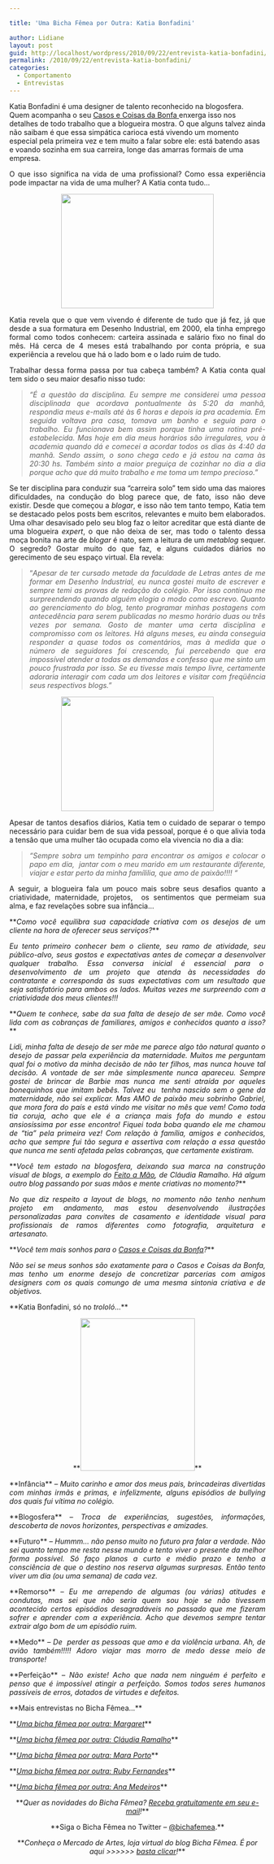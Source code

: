 ```yaml
---

title: 'Uma Bicha Fêmea por Outra: Katia Bonfadini'

author: Lidiane
layout: post
guid: http://localhost/wordpress/2010/09/22/entrevista-katia-bonfadini/
permalink: /2010/09/22/entrevista-katia-bonfadini/
categories:
  - Comportamento
  - Entrevistas
---
```

Katia Bonfadini é uma designer de talento reconhecido na blogosfera. Quem acompanha o seu <a href="http://www.casosecoisasdabonfa.blogspot.com/" target="_blank">Casos e Coisas da Bonfa </a>enxerga isso nos detalhes de todo trabalho que a blogueira mostra. O que alguns talvez ainda não saibam é que essa simpática carioca está vivendo um momento especial pela primeira vez e tem muito a falar sobre ele: está batendo asas e voando sozinha em sua carreira, longe das amarras formais de uma empresa.

<p style="text-align: justify;">
  O que isso significa na vida de uma profissional? Como essa experiência pode impactar na vida de uma mulher? A Katia conta tudo…
</p>

<!--more-->

<p style="text-align: center;">
  <a href="http://www.trololodemulher.com.br/blog/wp-content/uploads/2010/09/Katia-Bonfadini.jpg"><img class="alignnone size-medium wp-image-5221" title="Katia Bonfadini" src="http://www.trololodemulher.com.br/blog/wp-content/uploads/2010/09/Katia-Bonfadini-300x225.jpg" alt="" width="300" height="225" /></a>
</p>

<p style="text-align: justify;">
  Katia revela que o que vem vivendo é diferente de tudo que já fez, já que desde a sua formatura em Desenho Industrial, em 2000, ela tinha emprego formal como todos conhecem: carteira assinada e salário fixo no final do mês. Há cerca de 4 meses está trabalhando por conta própria, e sua experiência a revelou que há o lado bom e o lado ruim de tudo.
</p>

<p style="text-align: justify;">
  Trabalhar dessa forma passa por tua cabeça também? A Katia conta qual tem sido o seu maior desafio nisso tudo:
</p>

> <p style="text-align: justify;">
>   <em>“É a questão da disciplina. Eu sempre me considerei uma pessoa disciplinada que acordava pontualmente às 5:20 da manhã, respondia meus e-mails até às 6 horas e depois ia pra academia. Em seguida voltava pra casa, tomava um banho e seguia para o trabalho. Eu funcionava bem assim porque tinha uma rotina pré-estabelecida. Mas hoje em dia meus horários são irregulares, vou à academia quando dá e comecei a acordar todos os dias às 4:40 da manhã. Sendo assim, o sono chega cedo e já estou na cama às 20:30 hs. Também sinto a maior preguiça de cozinhar no dia a dia porque acho que dá muito trabalho e me toma um tempo precioso.”</em>
> </p>

<p style="text-align: justify;">
  Se ter disciplina para conduzir sua “carreira solo” tem sido uma das maiores dificuldades, na condução do blog parece que, de fato, isso não deve existir. Desde que começou a <em>blogar</em>, e isso não tem tanto tempo, Katia tem se destacado pelos posts bem escritos, relevantes e muito bem elaborados. Uma olhar desavisado pelo seu blog faz o leitor acreditar que está diante de uma blogueira <em>expert</em>, o que não deixa de ser, mas todo o talento dessa moça bonita na arte de <em>blogar</em> é nato, sem a leitura de um <em>metablog</em> sequer. O segredo? Gostar muito do que faz, e alguns cuidados diários no gerecimento de seu espaço virtual. Ela revela:
</p>

> <p style="text-align: justify;">
>   “<em>Apesar de ter cursado metade da faculdade de Letras antes de me formar em Desenho Industrial, eu nunca gostei muito de escrever e sempre temi as provas de redação do colégio. Por isso continuo me surpreendendo quando alguém elogia o modo como escrevo. Quanto ao gerenciamento do blog, tento programar minhas postagens com antecedência para serem publicadas no mesmo horário duas ou três vezes por semana. Gosto de manter uma certa disciplina e compromisso com os leitores. Há alguns meses, eu ainda conseguia responder a quase todos os comentários, mas à medida que o número de seguidores foi crescendo, fui percebendo que era impossível atender a todas as demandas e confesso que me sinto um pouco frustrada por isso. Se eu tivesse mais tempo livre, certamente adoraria interagir com cada um dos leitores e visitar com freqüência seus respectivos blogs.”</em>
> </p>

<p style="text-align: center;">
  <a href="http://www.trololodemulher.com.br/blog/wp-content/uploads/2010/09/Katia-e-Marcelo.jpg"><img class="alignnone size-medium wp-image-5225" title="Katia e Marcelo" src="http://www.trololodemulher.com.br/blog/wp-content/uploads/2010/09/Katia-e-Marcelo-300x225.jpg" alt="" width="300" height="225" /></a>
</p>

<p style="text-align: justify;">
  Apesar de tantos desafios diários, Katia tem o cuidado de separar o tempo necessário para cuidar bem de sua vida pessoal, porque é o que alivia toda a tensão que uma mulher tão ocupada como ela vivencia no dia a dia:
</p>

> <p style="text-align: justify;">
>   <em>“Sempre sobra um tempinho para encontrar os amigos e colocar o papo em dia,  jantar com o meu marido em um restaurante diferente, viajar e estar perto da minha famílilia, que amo de paixão!!!! “</em>
> </p>

<p style="text-align: justify;">
  A seguir, a blogueira fala um pouco mais sobre seus desafios quanto a criatividade, maternidade, projetos,  os sentimentos que permeiam sua alma, e faz revelações sobre sua infância…
</p>

<p style="text-align: justify;">
  **<em>Como você equilibra sua capacidade criativa com os desejos de um cliente na hora de oferecer seus serviços?</em>**
</p>

<p style="text-align: justify;">
  <em>Eu tento primeiro conhecer bem o cliente, seu ramo de atividade, seu público-alvo, seus gostos e expectativas antes de começar a desenvolver qualquer trabalho. Essa conversa inicial é essencial para o  desenvolvimento de um projeto que atenda às necessidades do contratante e corresponda às suas expectativas com um resultado que seja satisfatório para ambos os lados. Muitas vezes me surpreendo com a criatividade dos meus clientes!!!</em>
</p>

<p style="text-align: justify;">
  **<em>Quem te conhece, sabe da sua falta de desejo de ser mãe. Como você lida com as cobranças de familiares, amigos e conhecidos quanto a isso?</em>**
</p>

<p style="text-align: justify;">
  <em>Lidi, minha falta de desejo de ser mãe me parece algo tão natural quanto o desejo de passar pela experiência da maternidade. Muitos me perguntam qual foi o motivo da minha decisão de não ter filhos, mas nunca houve tal decisão. A vontade de ser mãe simplesmente nunca apareceu. Sempre gostei de brincar de Barbie mas nunca me senti atraída por aqueles bonequinhos que imitam bebês. Talvez eu  tenha nascido sem o gene da maternidade, não sei explicar. Mas AMO de paixão meu sobrinho Gabriel, que mora fora do país e está vindo me visitar no mês que vem! Como toda tia coruja, acho que ele é a criança mais fofa do mundo e estou ansiosíssima por esse encontro! Fiquei toda boba quando ele me chamou de “tia” pela primeira vez! Com relação à família, amigos e conhecidos, acho que sempre fui tão segura e assertiva com relação a essa questão que nunca me senti afetada pelas cobranças, que certamente existiram.</em>
</p>

<p style="text-align: justify;">
  **<em>Você tem estado na blogosfera, deixando sua marca na construção visual de blogs, a exemplo do <a href="http://claudinha-feitoamo.blogspot.com/" target="_blank">Feito a Mão</a>, de Cláudia Ramalho. Há algum outro blog passando por suas mãos e mente criativas no momento?</em>**
</p>

<p style="text-align: justify;">
  <em>No que diz respeito a layout de blogs, no momento não tenho nenhum projeto em andamento, mas estou desenvolvendo ilustrações personalizadas para convites de casamento e identidade visual para profissionais de ramos diferentes como fotografia, arquitetura e artesanato.</em>
</p>

<p style="text-align: justify;">
  **<em>Você tem mais sonhos para o <a href="http://www.casosecoisasdabonfa.blogspot.com/" target="_blank">Casos e Coisas da Bonfa</a>?</em>**
</p>

<p style="text-align: justify;">
  <em>Não sei se meus sonhos são exatamente para o Casos e Coisas da Bonfa, mas tenho um enorme desejo de concretizar parcerias com amigos designers com os quais comungo de uma mesma sintonia criativa e de objetivos.</em>
</p>

<p style="text-align: justify;">
  **Katia Bonfadini, só no <em>trololó</em>…**
</p>

<p style="text-align: center;">
  **<a href="http://www.trololodemulher.com.br/blog/wp-content/uploads/2010/09/Katia-Bonfadini-no-trololo.jpg"><img class="alignnone size-medium wp-image-5224" title="Katia Bonfadini no trololó" src="http://www.trololodemulher.com.br/blog/wp-content/uploads/2010/09/Katia-Bonfadini-no-trololo-225x300.jpg" alt="" width="225" height="300" /></a>**
</p>

<p style="text-align: justify;">
  **Infância** &#8211; <em>Muito carinho e amor dos meus pais, brincadeiras divertidas com minhas irmãs e primas, e infelizmente, alguns episódios de bullying dos quais fui vítima no colégio.</em>
</p>

<p style="text-align: justify;">
  **Blogosfera** &#8211; <em>Troca de experiências, sugestões, informações, descoberta de novos horizontes, perspectivas e amizades.</em>
</p>

<p style="text-align: justify;">
  **Futuro** &#8211; <em>Hummm&#8230; não penso muito no futuro pra falar a verdade. Não sei quanto tempo me resta nesse mundo e tento viver o presente da melhor forma possível. Só faço planos a curto e médio prazo e tenho a consciência de que o destino nos reserva algumas surpresas. Então tento viver um dia (ou uma semana) de cada vez.</em>
</p>

<p style="text-align: justify;">
  **Remorso** &#8211; <em>Eu me arrependo de algumas (ou várias) atitudes e condutas, mas sei que não seria quem sou hoje se não tivessem acontecido certos episódios desagradáveis no passado que me fizeram sofrer e aprender com a experiência. Acho que devemos sempre tentar extrair algo bom de um episódio ruim.</em>
</p>

<p style="text-align: justify;">
  **Medo** &#8211; <em>De  perder as pessoas que amo e da violência urbana. Ah, de avião também!!!!! Adoro viajar mas morro de medo desse meio de transporte!</em>
</p>

<p style="text-align: justify;">
  **Perfeição** &#8211; <em>Não existe! Acho que nada nem ninguém é perfeito e penso que é impossível atingir a perfeição. Somos todos seres humanos passíveis de erros, dotados de virtudes e defeitos.</em>
</p>

<p style="text-align: justify;">
  **Mais entrevistas no Bicha Fêmea…**
</p>

<p style="text-align: justify;">
  **<em><a href="http://www.trololodemulher.com.br/2010/08/11/entrevista-margaret/" target="_self">Uma bicha fêmea por outra: Margaret</a></em>**
</p>

<p style="text-align: justify;">
  **<em><a href="http://www.trololodemulher.com.br/2010/07/14/entrevista-claudia-ramalho/" target="_self">Uma bicha fêmea por outra: Cláudia Ramalho</a></em>**
</p>

<p style="text-align: justify;">
  **<em><a href="http://www.trololodemulher.com.br/2010/05/26/mara-porto/" target="_self">Uma bicha fêmea por outra: Mara Porto</a></em>**
</p>

<p style="text-align: justify;">
  **<em><a href="http://www.trololodemulher.com.br/2010/04/28/entrevista-ruby-fernandes/" target="_self">Uma bicha fêmea por outra: Ruby Fernandes</a></em>**
</p>

<p style="text-align: justify;">
  **<em><a href="http://www.trololodemulher.com.br/2010/03/24/ana-medeiros/" target="_self">Uma bicha fêmea por outra: Ana Medeiros</a></em>**
</p>

<p style="text-align: center;">
  **<em>Quer as novidades do Bicha Fêmea? </em><a href="http://feedburner.google.com/fb/a/mailverify?uri=blogbichafemea&loc=pt_BR"><em>Receba gratuitamente em seu e-mail</em></a><em>!</em>**
</p>

<p style="text-align: center;">
  **Siga o Bicha Fêmea no Twitter – <a href="http://twitter.com/bichafemea" target="_blank">@bichafemea</a>.**
</p>

<p style="text-align: center;">
  **<em>Conheça o Mercado de Artes, loja virtual do blog Bicha Fêmea. É por aqui >>>>>> </em><a href="http://www.trololodemulher.com.br/loja/" target="_blank"><em>basta clicar</em></a><em>!</em>**
</p>

<p style="text-align: center;">
  <em> </em>
</p>